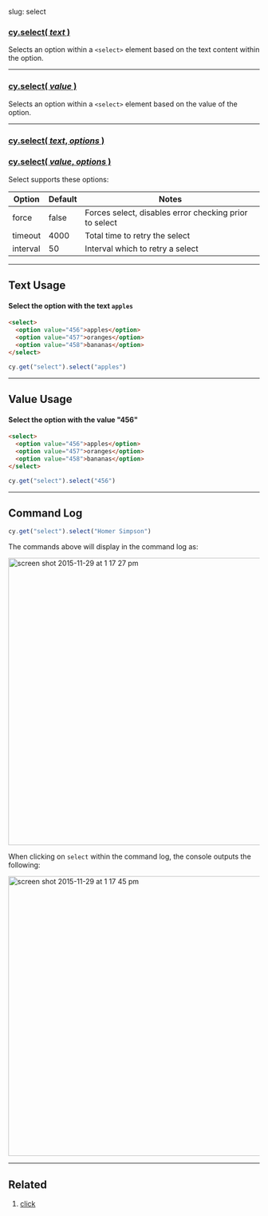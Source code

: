 slug: select

### [cy.select( *text* )](#text-usage)

Selects an option within a `<select>` element based on the text content within the option.

***

### [cy.select( *value* )](#value-usage)

Selects an option within a `<select>` element based on the value of the option.

***

### [cy.select( *text*, *options* )](#options-usage)
### [cy.select( *value*, *options* )](#options-usage)

Select supports these options:

Option | Default | Notes
--- | --- | ---
force | false | Forces select, disables error checking prior to select
timeout | 4000 | Total time to retry the select
interval | 50 | Interval which to retry a select

***

## Text Usage

#### Select the option with the text `apples`

```html
<select>
  <option value="456">apples</option>
  <option value="457">oranges</option>
  <option value="458">bananas</option>
</select>
```

```js
cy.get("select").select("apples")
```

***

## Value Usage

#### Select the option with the value "456"

```html
<select>
  <option value="456">apples</option>
  <option value="457">oranges</option>
  <option value="458">bananas</option>
</select>
```

```js
cy.get("select").select("456")
```

***

## Command Log

```js
cy.get("select").select("Homer Simpson")
```

The commands above will display in the command log as:

<img width="575" alt="screen shot 2015-11-29 at 1 17 27 pm" src="https://cloud.githubusercontent.com/assets/1271364/11459044/a2fd8fca-969b-11e5-8d23-3a118b82b5de.png">

When clicking on `select` within the command log, the console outputs the following:

<img width="560" alt="screen shot 2015-11-29 at 1 17 45 pm" src="https://cloud.githubusercontent.com/assets/1271364/11459045/a6b3bde2-969b-11e5-9357-272ea9684987.png">

***

## Related
1. [click](click)